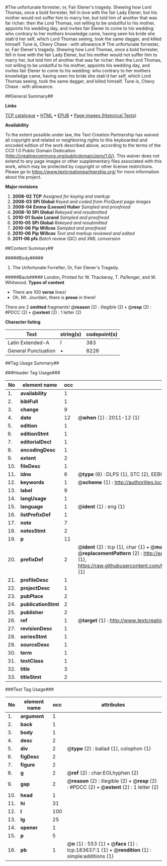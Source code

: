 #The unfortunate forrester, or, Fair Elener's tragedy. Shewing how Lord Thomas, once a bold forrester, fell in love with the fair Lady Elener, but his mother would not suffer him to marry her, but told him of another that was far richer: then the Lord Thomas, not willing to be undutiful to his mother, appoints his wedding day, and invites fair Elener to come to his wedding: who contrary to her mothers knowledge came, having seen his bride she stab'd her self, which Lord Thomas seeing, took the same dagger, and killed himself. Tune is, Chevy Chase : with allowance.#
The unfortunate forrester, or, Fair Elener's tragedy. Shewing how Lord Thomas, once a bold forrester, fell in love with the fair Lady Elener, but his mother would not suffer him to marry her, but told him of another that was far richer: then the Lord Thomas, not willing to be undutiful to his mother, appoints his wedding day, and invites fair Elener to come to his wedding: who contrary to her mothers knowledge came, having seen his bride she stab'd her self, which Lord Thomas seeing, took the same dagger, and killed himself. Tune is, Chevy Chase : with allowance.

##General Summary##

**Links**

[TCP catalogue](http://www.ota.ox.ac.uk/tcp/)  • 
[HTML](http://tei.it.ox.ac.uk/tcp/Texts-HTML/free/B06/B06390.html)  • 
[EPUB](http://tei.it.ox.ac.uk/tcp/Texts-EPUB/free/B06/B06390.epub) • 
[Page images (Historical Texts)](https://historicaltexts.jisc.ac.uk/eebo-99887971e)

**Availability**

To the extent possible under law, the Text Creation Partnership has waived all copyright and related or neighboring rights to this keyboarded and encoded edition of the work described above, according to the terms of the CC0 1.0 Public Domain Dedication (http://creativecommons.org/publicdomain/zero/1.0/). This waiver does not extend to any page images or other supplementary files associated with this work, which may be protected by copyright or other license restrictions. Please go to https://www.textcreationpartnership.org/ for more information about the project.

**Major revisions**

1. __2008-02__ __TCP__ *Assigned for keying and markup*
1. __2008-03__ __SPi Global__ *Keyed and coded from ProQuest page images*
1. __2008-04__ __Emma (Leeson) Huber__ *Sampled and proofread*
1. __2008-10__ __SPi Global__ *Rekeyed and resubmitted*
1. __2010-01__ __Susie Lorand__ *Sampled and proofread*
1. __2010-05__ __SPi Global__ *Rekeyed and resubmitted*
1. __2010-06__ __Pip Willcox__ *Sampled and proofread*
1. __2010-06__ __Pip Willcox__ *Text and markup reviewed and edited*
1. __2011-06__ __pfs__ *Batch review (QC) and XML conversion*

##Content Summary##

#####Body#####

1. The Unfortunate Forreſter, Or, Fair
Elener's Tragedy.

#####Back#####
London, Printed for W. Thackeray, T. Paſſenger, and W. Whitwood.
**Types of content**

  * There are 100 **verse** lines!
  * Oh, Mr. Jourdain, there is **prose** in there!

There are 2 **omitted** fragments! 
 @__reason__ (2) : illegible (2)  •  @__resp__ (2) : #PDCC (2)  •  @__extent__ (2) : 1 letter (2)

**Character listing**


|Text|string(s)|codepoint(s)|
|---|---|---|
|Latin Extended-A|ſ|383|
|General Punctuation|•|8226|

##Tag Usage Summary##

###Header Tag Usage###

|No|element name|occ|attributes|
|---|---|---|---|
|1.|__availability__|1||
|2.|__biblFull__|1||
|3.|__change__|9||
|4.|__date__|12| @__when__ (1) : 2011-12 (1)|
|5.|__edition__|1||
|6.|__editionStmt__|1||
|7.|__editorialDecl__|1||
|8.|__encodingDesc__|1||
|9.|__extent__|2||
|10.|__fileDesc__|1||
|11.|__idno__|6| @__type__ (6) : DLPS (1), STC (2), EEBO-CITATION (1), PROQUEST (1), VID (1)|
|12.|__keywords__|1| @__scheme__ (1) : http://authorities.loc.gov/ (1)|
|13.|__label__|9||
|14.|__langUsage__|1||
|15.|__language__|1| @__ident__ (1) : eng (1)|
|16.|__listPrefixDef__|1||
|17.|__note__|7||
|18.|__notesStmt__|2||
|19.|__p__|11||
|20.|__prefixDef__|2| @__ident__ (2) : tcp (1), char (1)  •  @__matchPattern__ (2) : ([0-9\-]+):([0-9IVX]+) (1), (.+) (1)  •  @__replacementPattern__ (2) : http://eebo.chadwyck.com/downloadtiff?vid=$1&page=$2 (1), https://raw.githubusercontent.com/textcreationpartnership/Texts/master/tcpchars.xml#$1 (1)|
|21.|__profileDesc__|1||
|22.|__projectDesc__|1||
|23.|__pubPlace__|2||
|24.|__publicationStmt__|2||
|25.|__publisher__|2||
|26.|__ref__|1| @__target__ (1) : http://www.textcreationpartnership.org/docs/. (1)|
|27.|__revisionDesc__|1||
|28.|__seriesStmt__|1||
|29.|__sourceDesc__|1||
|30.|__term__|1||
|31.|__textClass__|1||
|32.|__title__|3||
|33.|__titleStmt__|2||


###Text Tag Usage###

|No|element name|occ|attributes|
|---|---|---|---|
|1.|__argument__|1||
|2.|__back__|1||
|3.|__body__|1||
|4.|__desc__|2||
|5.|__div__|2| @__type__ (2) : ballad (1), colophon (1)|
|6.|__figDesc__|2||
|7.|__figure__|2||
|8.|__g__|2| @__ref__ (2) : char:EOLhyphen (2)|
|9.|__gap__|2| @__reason__ (2) : illegible (2)  •  @__resp__ (2) : #PDCC (2)  •  @__extent__ (2) : 1 letter (2)|
|10.|__head__|1||
|11.|__hi__|31||
|12.|__l__|100||
|13.|__lg__|25||
|14.|__opener__|1||
|15.|__p__|5||
|16.|__pb__|1| @__n__ (1) : 553 (1)  •  @__facs__ (1) : tcp:183637:1 (1)  •  @__rendition__ (1) : simple:additions (1)|
